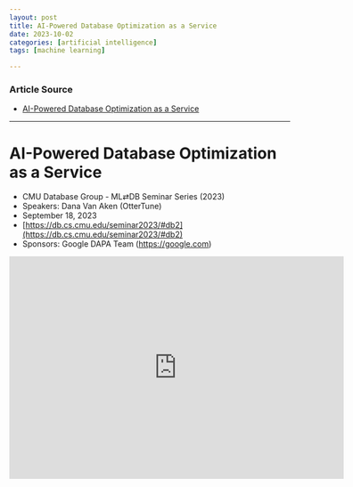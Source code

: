 ```yaml
---
layout: post
title: AI-Powered Database Optimization as a Service
date: 2023-10-02
categories: [artificial intelligence]
tags: [machine learning]

---
```


### Article Source

* [AI-Powered Database Optimization as a Service](https://www.youtube.com/watch?v=glBoRyShD7E&list=PLSE8ODhjZXjYVdJKka5g3xTKfPBITrxOu&index=2)

---

# AI-Powered Database Optimization as a Service 

* CMU Database Group - ML⇄DB Seminar Series (2023)
* Speakers: Dana Van Aken (OtterTune)
* September 18, 2023
* [https://db.cs.cmu.edu/seminar2023/#db2](https://db.cs.cmu.edu/seminar2023/#db2)
* Sponsors: Google DAPA Team (https://google.com)

<iframe width="600" height="400" src="https://www.youtube.com/embed/glBoRyShD7E?si=xEHz-a5GlOUfJ0gi" title="YouTube video player" frameborder="0" allow="accelerometer; autoplay; clipboard-write; encrypted-media; gyroscope; picture-in-picture; web-share" allowfullscreen></iframe>